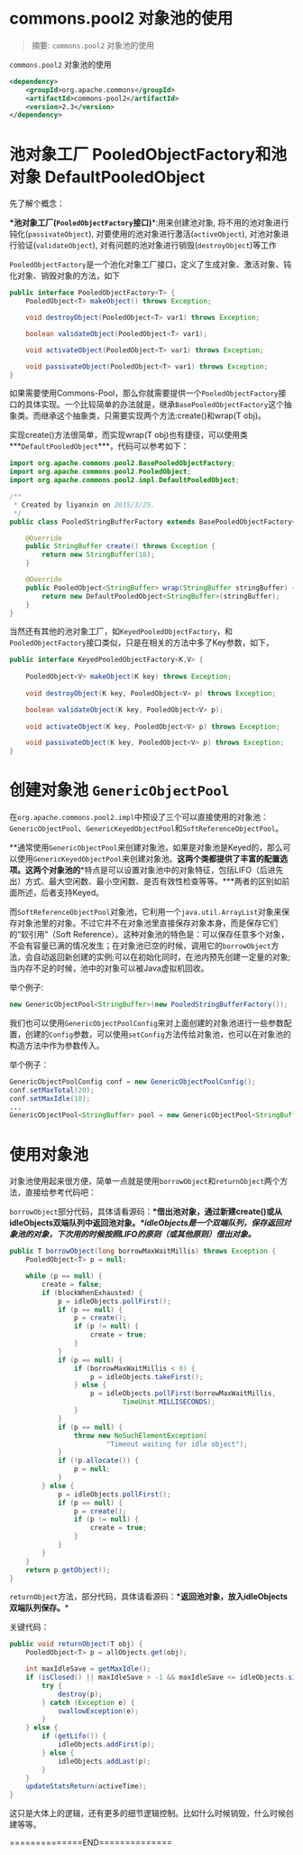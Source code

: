 # commons.pool2 对象池的使用

> 摘要: `commons.pool2` 对象池的使用

`commons.pool2` 对象池的使用

```xml
<dependency>
    <groupId>org.apache.commons</groupId>
    <artifactId>commons-pool2</artifactId>
    <version>2.3</version>
</dependency>
```

# 池对象工厂 PooledObjectFactory和池对象 DefaultPooledObject

先了解个概念：

**\*池对象工厂(`PooledObjectFactory`接口)***:用来创建池对象, 将不用的池对象进行钝化(`passivateObject`), 对要使用的池对象进行激活(`activeObject`), 对池对象进行验证(`validateObject`), 对有问题的池对象进行销毁(`destroyObject`)等工作

`PooledObjectFactory`是一个池化对象工厂接口，定义了生成对象、激活对象、钝化对象、销毁对象的方法，如下

```java
public interface PooledObjectFactory<T> {
    PooledObject<T> makeObject() throws Exception;

    void destroyObject(PooledObject<T> var1) throws Exception;

    boolean validateObject(PooledObject<T> var1);

    void activateObject(PooledObject<T> var1) throws Exception;

    void passivateObject(PooledObject<T> var1) throws Exception;
}
```

如果需要使用Commons-Pool，那么你就需要提供一个`PooledObjectFactory`接口的具体实现。一个比较简单的办法就是，继承`BasePooledObjectFactory`这个抽象类。而继承这个抽象类，只需要实现两个方法:create()和wrap(T obj)。

实现create()方法很简单，而实现wrap(T obj)也有捷径，可以使用类**\*`DefaultPooledObject`***，代码可以参考如下：

```java
import org.apache.commons.pool2.BasePooledObjectFactory;
import org.apache.commons.pool2.PooledObject;
import org.apache.commons.pool2.impl.DefaultPooledObject;

/**
 * Created by liyanxin on 2015/3/25.
 */
public class PooledStringBufferFactory extends BasePooledObjectFactory<StringBuffer> {

    @Override
    public StringBuffer create() throws Exception {
        return new StringBuffer(16);
    }

    @Override
    public PooledObject<StringBuffer> wrap(StringBuffer stringBuffer) {
        return new DefaultPooledObject<StringBuffer>(stringBuffer);
    }
}
```

当然还有其他的池对象工厂，如`KeyedPooledObjectFactory`，和`PooledObjectFactory`接口类似，只是在相关的方法中多了Key参数，如下，

```java
public interface KeyedPooledObjectFactory<K,V> {
   
    PooledObject<V> makeObject(K key) throws Exception;
  
    void destroyObject(K key, PooledObject<V> p) throws Exception;

    boolean validateObject(K key, PooledObject<V> p);
   
    void activateObject(K key, PooledObject<V> p) throws Exception;

    void passivateObject(K key, PooledObject<V> p) throws Exception;
}
```

# 创建对象池 `GenericObjectPool`

在`org.apache.commons.pool2.impl`中预设了三个可以直接使用的对象池：`GenericObjectPool`、`GenericKeyedObjectPool`和`SoftReferenceObjectPool`。

**通常使用`GenericObjectPool`来创建对象池，如果是对象池是Keyed的，那么可以使用`GenericKeyedObjectPool`来创建对象池。**这两个类都提供了丰富的配置选项。这两个对象池的**\*特点是可以设置对象池中的对象特征，包括LIFO（后进先出）方式、最大空闲数、最小空闲数、是否有效性检查等等。***两者的区别如前面所述，后者支持Keyed。

而`SoftReferenceObjectPool`对象池，它利用一个`java.util.ArrayList`对象来保存对象池里的对象。不过它并不在对象池里直接保存对象本身，而是保存它们的“软引用”（Soft Reference）。这种对象池的特色是：可以保存任意多个对象，不会有容量已满的情况发生；在对象池已空的时候，调用它的`borrowObject`方法，会自动返回新创建的实例;可以在初始化同时，在池内预先创建一定量的对象;当内存不足的时候，池中的对象可以被Java虚拟机回收。

举个例子:

```java
new GenericObjectPool<StringBuffer>(new PooledStringBufferFactory());
```

我们也可以使用`GenericObjectPoolConfig`来对上面创建的对象池进行一些参数配置，创建的`Config`参数，可以使用`setConfig`方法传给对象池，也可以在对象池的构造方法中作为参数传入。

举个例子：

```java
GenericObjectPoolConfig conf = new GenericObjectPoolConfig();
conf.setMaxTotal(20);
conf.setMaxIdle(10);
...
GenericObjectPool<StringBuffer> pool = new GenericObjectPool<StringBuffer>(new PooledStringBufferFactory(), conf);
```

# 使用对象池

对象池使用起来很方便，简单一点就是使用`borrowObject`和`returnObject`两个方法，直接给参考代码吧：

`borrowObject`部分代码，具体请看源码：**\*借出池对象，通过新建create()或从idleObjects双端队列中返回池对象。*****\*idleObjects是一个双端队列，保存返回对象池的对象，下次用的时候按照LIFO的原则（或其他原则）借出对象。***

```java
public T borrowObject(long borrowMaxWaitMillis) throws Exception {
    PooledObject<T> p = null;

    while (p == null) {
        create = false;
        if (blockWhenExhausted) {
            p = idleObjects.pollFirst();
            if (p == null) {
                p = create();
                if (p != null) {
                    create = true;
                }
            }
            if (p == null) {
                if (borrowMaxWaitMillis < 0) {
                    p = idleObjects.takeFirst();
                } else {
                    p = idleObjects.pollFirst(borrowMaxWaitMillis,
                            TimeUnit.MILLISECONDS);
                }
            }
            if (p == null) {
                throw new NoSuchElementException(
                        "Timeout waiting for idle object");
            }
            if (!p.allocate()) {
                p = null;
            }
        } else {
            p = idleObjects.pollFirst();
            if (p == null) {
                p = create();
                if (p != null) {
                    create = true;
                }
            }
        }
    }
    return p.getObject();
}
```

`returnObject`方法，部分代码，具体请看源码：**\*返回池对象，放入idleObjects双端队列保存。***

关键代码：

```java
public void returnObject(T obj) {
    PooledObject<T> p = allObjects.get(obj);

    int maxIdleSave = getMaxIdle();
    if (isClosed() || maxIdleSave > -1 && maxIdleSave <= idleObjects.size()) {
        try {
            destroy(p);
        } catch (Exception e) {
            swallowException(e);
        }
    } else {
        if (getLifo()) {
            idleObjects.addFirst(p);
        } else {
            idleObjects.addLast(p);
        }
    }
    updateStatsReturn(activeTime);
}
```

这只是大体上的逻辑，还有更多的细节逻辑控制。比如什么时候销毁，什么时候创建等等。

==============END==============